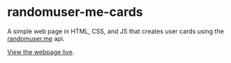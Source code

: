 # randomuser-me-cards

A simple web page in HTML, CSS, and JS that creates user cards using the
[randomuser.me](https://randomuser.me/api) api.

[View the webpage live](https://festive-brahmagupta-1d5dbe.netlify.app/).
